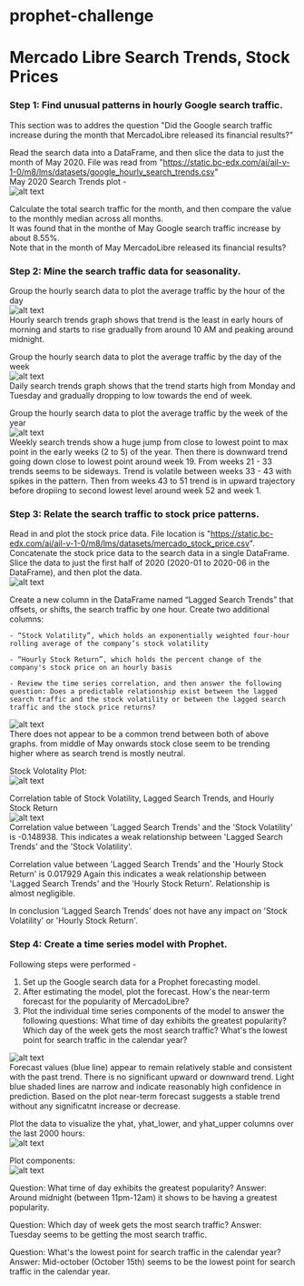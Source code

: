 # prophet-challenge
# Mercado Libre Search Trends, Stock Prices 
### Step 1: Find unusual patterns in hourly Google search traffic.
This section was to addres the question "Did the Google search traffic increase during the month that MercadoLibre released its financial results?"

Read the search data into a DataFrame, and then slice the data to just the month of May 2020. 
File was read from "https://static.bc-edx.com/ai/ail-v-1-0/m8/lms/datasets/google_hourly_search_trends.csv"   
May 2020 Search Trends plot -  
![alt text](image.png)  

Calculate the total search traffic for the month, and then compare the value to the monthly median across all months.  
It was found that in the monthe of May Google search traffic increase by about 8.55%.  
Note that in the month of May MercadoLibre released its financial results? 

### Step 2: Mine the search traffic data for seasonality.
Group the hourly search data to plot the average traffic by the hour of the day  
![alt text](image-2.png)  
Hourly search trends graph shows that trend is the least in early hours of morning and starts to rise gradually from around 10 AM and peaking around midnight.  

Group the hourly search data to plot the average traffic by the day of the week  
![alt text](image-3.png)  
Daily search trends graph shows that the trend starts high from Monday and Tuesday and gradually dropping to low towards the end of week. 

Group the hourly search data to plot the average traffic by the week of the year  
![alt text](image-4.png)  
Weekly search trends show a huge jump from close to lowest point to max point in the early weeks (2 to 5) of the year. Then there is downward trend going down close to lowest point around week 19. From weeks 21 - 33 trends seems to be sideways. Trend is volatile between weeks 33 - 43 with spikes in the pattern. Then from weeks 43 to 51 trend is in upward trajectory before dropiing to second lowest level around week 52 and week 1.  

### Step 3: Relate the search traffic to stock price patterns.
Read in and plot the stock price data. File location is "https://static.bc-edx.com/ai/ail-v-1-0/m8/lms/datasets/mercado_stock_price.csv".  
Concatenate the stock price data to the search data in a single DataFrame.
Slice the data to just the first half of 2020 (2020-01 to 2020-06 in the DataFrame), and then plot the data.  
![alt text](image-5.png)  

Create a new column in the DataFrame named “Lagged Search Trends” that offsets, or shifts, the search traffic by one hour. Create two additional columns:

    - “Stock Volatility”, which holds an exponentially weighted four-hour rolling average of the company’s stock volatility

    - “Hourly Stock Return”, which holds the percent change of the company's stock price on an hourly basis

    - Review the time series correlation, and then answer the following question: Does a predictable relationship exist between the lagged search traffic and the stock volatility or between the lagged search traffic and the stock price returns?  

![alt text](image-6.png)  
There does not appear to be a common trend between both of above graphs. from middle of May onwards stock close seem to be trending higher where as search trend is mostly neutral.  

Stock Volotality Plot:  
![alt text](image-7.png)  


Correlation table of Stock Volatility, Lagged Search Trends, and Hourly Stock Return  
![alt text](image-8.png)  
Correlation value between 'Lagged Search Trends' and the 'Stock Volatility' is -0.148938. This indicates a weak relationship between 'Lagged Search Trends' and the 'Stock Volatility'.

Correlation value between 'Lagged Search Trends' and the 'Hourly Stock Return' is 0.017929
Again this indicates a weak relationship between 'Lagged Search Trends' and the 'Hourly Stock Return'. Relationship is almost negligible.

In conclusion 'Lagged Search Trends' does not have any impact on 'Stock Volatility' or 'Hourly Stock Return'.  


### Step 4: Create a time series model with Prophet.
Following steps were performed - 
1. Set up the Google search data for a Prophet forecasting model.
2. After estimating the model, plot the forecast. How's the near-term forecast for the popularity of MercadoLibre?
3. Plot the individual time series components of the model to answer the following questions:
    What time of day exhibits the greatest popularity?
    Which day of the week gets the most search traffic?
    What's the lowest point for search traffic in the calendar year?  


![alt text](image-9.png)  
Forecast values (blue line) appear to remain relatively stable and consistent with the past trend. There is no significant upward or downward trend.
Light blue shaded lines are narrow and indicate reasonably high confidence in prediction.
Based on the plot near-term forecast suggests a stable trend without any significatnt increase or decrease.  

Plot the data to visualize the yhat, yhat_lower, and yhat_upper columns over the last 2000 hours:  
![alt text](image-10.png)  

Plot components:  
![alt text](image-11.png)  

Question: What time of day exhibits the greatest popularity?
Answer: Around midnight (between 11pm-12am) it shows to be having a greatest popularity.

Question: Which day of week gets the most search traffic?
Answer: Tuesday seems to be getting the most search traffic.

Question: What's the lowest point for search traffic in the calendar year?
Answer: Mid-october (October 15th) seems to be the lowest point for search traffic in the calendar year.

